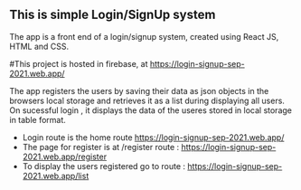 ## This is simple Login/SignUp system

The app is a front end of a login/signup system, created using React JS, HTML and CSS.

#This project is hosted in firebase, at https://login-signup-sep-2021.web.app/

The app registers the users by saving their data as json objects in the browsers local storage and retrieves it as a list during displaying all users. 
On sucessful login , it displays the data of the useres stored in local storage in table format.

* Login route is the home route https://login-signup-sep-2021.web.app/
* The page for register is at /register route : https://login-signup-sep-2021.web.app/register
* To display the users registered go to route :  https://login-signup-sep-2021.web.app/list
